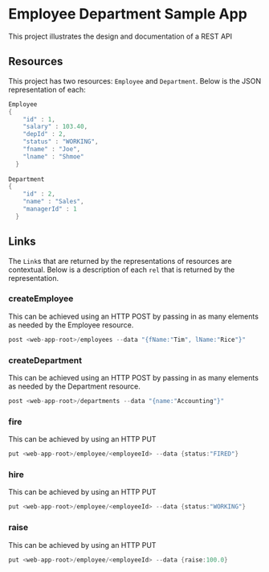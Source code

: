 # Employee Department Sample App
This project illustrates the design and documentation of a REST API

## Resources
This project has two resources: `Employee` and `Department`. Below is the JSON representation of each:

```java
Employee
{
    "id" : 1,
    "salary" : 103.40,
    "depId" : 2,
    "status" : "WORKING",
    "fname" : "Joe",
    "lname" : "Shmoe"
  }
  
Department
{
    "id" : 2,
    "name" : "Sales",
    "managerId" : 1
  }
```


## Links
The `Link`s that are returned by the representations of resources are contextual. Below is a description of each `rel` that is returned by the representation.

### createEmployee
This can be achieved using an HTTP POST by passing in as many elements as needed by the Employee resource.

```java
post <web-app-root>/employees --data "{fName:"Tim", lName:"Rice"}"
```

### createDepartment
This can be achieved using an HTTP POST by passing in as many elements as needed by the Department resource.

```java
post <web-app-root>/departments --data "{name:"Accounting"}"
```

### fire
This can be achieved by using an HTTP PUT 

```java
put <web-app-root>/employee/<employeeId> --data {status:"FIRED"}
```

### hire
This can be achieved by using an HTTP PUT 

```java
put <web-app-root>/employee/<employeeId> --data {status:"WORKING"}
```

### raise
This can be achieved by using an HTTP PUT 

```java
put <web-app-root>/employee/<employeeId> --data {raise:100.0}
```

